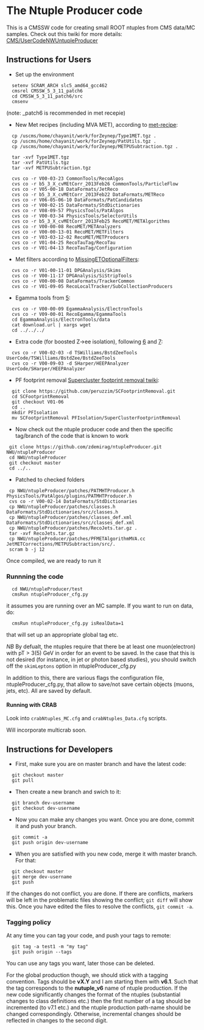 The Ntuple Producer code
========================
This is a CMSSW code for creating small ROOT ntuples from CMS data/MC samples.
Check out this twiki for more details: [CMS/UserCodeNWUntupleProducer][1]

Instructions for Users
---------------------
 * Set up the environment
```
  setenv SCRAM_ARCH slc5_amd64_gcc462
  cmsrel CMSSW_5_3_11_patch6
  cd CMSSW_5_3_11_patch6/src
  cmsenv
```
(note: _patch6 is recommended in met recepie)

 * New Met recipes (including MVA MET), according to [met-recipe][9]:
```
  cp /uscms/home/chayanit/work/forZeynep/Type1MET.tgz .
  cp /uscms/home/chayanit/work/forZeynep/PatUtils.tgz .
  cp /uscms/home/chayanit/work/forZeynep/METPUSubtraction.tgz .

  tar -xvf Type1MET.tgz
  tar -xvf PatUtils.tgz
  tar -xvf METPUSubtraction.tgz

  cvs co -r V00-03-23 CommonTools/RecoAlgos 
  cvs co -r b5_3_X_cvMEtCorr_2013Feb26 CommonTools/ParticleFlow
  cvs co -r V05-00-18 DataFormats/JetReco
  cvs co -r b5_3_X_cvMEtCorr_2013Feb22 DataFormats/METReco 
  cvs co -r V06-05-06-10 DataFormats/PatCandidates
  cvs co -r V00-02-15 DataFormats/StdDictionaries
  cvs co -r V08-09-57 PhysicsTools/PatAlgos
  cvs co -r V00-03-34 PhysicsTools/SelectorUtils
  cvs co -r b5_3_X_cvMEtCorr_2013Feb25 RecoMET/METAlgorithms
  cvs co -r V00-00-08 RecoMET/METAnalyzers 
  cvs co -r V00-00-13-01 RecoMET/METFilters 
  cvs co -r V03-03-12-02 RecoMET/METProducers
  cvs co -r V01-04-25 RecoTauTag/RecoTau 
  cvs co -r V01-04-13 RecoTauTag/Configuration
```
 * Met filters according to [MissingETOptionalFilters][4]:
```
  cvs co -r V01-00-11-01 DPGAnalysis/Skims
  cvs co -r V00-11-17 DPGAnalysis/SiStripTools
  cvs co -r V00-00-08 DataFormats/TrackerCommon
  cvs co -r V01-09-05 RecoLocalTracker/SubCollectionProducers
```

 * Egamma tools from [5]:
```
  cvs co -r V00-00-09 EgammaAnalysis/ElectronTools
  cvs co -r V09-00-01 RecoEgamma/EgammaTools
  cd EgammaAnalysis/ElectronTools/data
  cat download.url | xargs wget
  cd ../../../
```

 * Extra code (for boosted Z->ee isolation), following [6] and [7]:
```
  cvs co -r V00-02-03 -d TSWilliams/BstdZeeTools  UserCode/TSWilliams/BstdZee/BstdZeeTools
  cvs co -r V00-09-03 -d SHarper/HEEPAnalyzer UserCode/SHarper/HEEPAnalyzer 
```

 * PF footprint removal [Supercluster footprint removal twiki][8]:
```
  git clone https://github.com/peruzzim/SCFootprintRemoval.git
  cd SCFootprintRemoval
  git checkout V01-06
  cd ..
  mkdir PFIsolation
  mv SCFootprintRemoval PFIsolation/SuperClusterFootprintRemoval
```

 * Now check out the ntuple producer code and then the specific tag/branch of the code that is known to work
```
 git clone https://github.com/zdemirag/ntupleProducer.git  NWU/ntupleProducer
 cd NWU/ntupleProducer
 git checkout master 
 cd ../..
```

 * Patched to checked folders
```
 cp NWU/ntupleProducer/patches/PATMHTProducer.h PhysicsTools/PatAlgos/plugins/PATMHTProducer.h 
 cvs co -r V00-02-14 DataFormats/StdDictionaries
 cp NWU/ntupleProducer/patches/classes.h DataFormats/StdDictionaries/src/classes.h
 cp NWU/ntupleProducer/patches/classes_def.xml DataFormats/StdDictionaries/src/classes_def.xml
 cp NWU/ntupleProducer/patches/RecoJets.tar.gz .
 tar -xvf RecoJets.tar.gz
 cp NWU/ntupleProducer/patches/PFMETAlgorithmMVA.cc JetMETCorrections/METPUSubtraction/src/. 
 scram b -j 12
```

Once compiled, we are ready to run it
### Runnning the code
```
  cd NWU/ntupleProducer/test
  cmsRun ntupleProducer_cfg.py
```
it assumes you are running over an MC sample. If you want to run on data, do:
```
  cmsRun ntupleProducer_cfg.py isRealData=1
``` 
that will set up an appropriate global tag etc.

*NB* 
By defualt, the ntuples require that there be at least one muon(electron) with pT > 3(5) GeV in order for an event to be saved. 
In the case that this is not desired (for instance, in jet or photon based studies), 
you should switch off the ```skimLeptons``` option in ntupleProducer_cfg.py

In addition to this, there are various flags the configuration file, ntupleProducer_cfg.py, that allow to save/not save certain objects (muons, jets, etc). All are saved by default.  

#### Running with CRAB
Look into ```crabNtuples_MC.cfg``` and ```crabNtuples_Data.cfg``` scripts.

Will incorporate multicrab soon.

Instructions for Developers
--------------------------

 * First, make sure you are on master branch and have the latest code:
```
  git checkout master
  git pull
```

 * Then create a new branch and swich to it:
```
  git branch dev-username
  git checkout dev-username
```

 * Now you can make any changes you want. Once you are done, commit it and push your branch.
```
  git commit -a
  git push origin dev-username
```

 * When you are satisfied with you new code, merge it with master branch. For that:
```
  git checkout master
  git merge dev-username
  git push
```

If the changes do not conflict, you are done. 
If there are conflicts, markers will be left in the problematic files showing the conflict; `git diff` will show this. 
Once you have edited the files to resolve the conflicts, `git commit -a`.
 
### Tagging policy
At any time you can tag your code, and push your tags to remote:
```
  git tag -a test1 -m "my tag"
  git push origin --tags
```
You can use any tags you want, later those can be deleted.

For the global production though, we should stick with a tagging convention.
Tags should be **vX.Y** and I am starting them with **v6.1**. Such that the tag corresponds to the **nutuple_v6** name 
of ntuple production. 
If the new code significantly changes the format of the ntuples (substantial changes to class definitions etc.) then the first number of a tag should be incremented 
(to v7.1 etc.) and the ntuple production path-name should be changed correspondingly.  Otherwise, incremental changes should be reflected in changes to the second digit.


[1]: https://twiki.cern.ch/twiki/bin/view/CMS/UserCodeNWUntupleProducer
[2]: https://twiki.cern.ch/twiki/bin/view/CMSPublic/WorkBookMetAnalysis
[3]: https://twiki.cern.ch/twiki/bin/view/CMSPublic/SWGuideMETRecipe53X
[4]: https://twiki.cern.ch/twiki/bin/view/CMS/MissingETOptionalFilters
[5]: https://twiki.cern.ch/twiki/bin/view/CMS/MultivariateElectronIdentification
[6]: https://twiki.cern.ch/twiki/bin/viewauth/CMS/BoostedZToEEModIso
[7]: https://twiki.cern.ch/twiki/bin/view/CMS/HEEPSelector
[8]: https://twiki.cern.ch/twiki/bin/viewauth/CMS/SuperClusterFootprintRemoval
[9]: https://twiki.cern.ch/twiki/bin/viewauth/CMS/SamplesForMETJINST